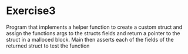 # Exercise3
Program that implements a helper function to create a custom struct and assign the functions args to the structs fields and return a pointer to the struct in a malloced block. Main then asserts each of the fields of the returned struct to test the function